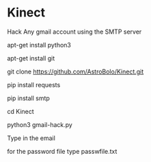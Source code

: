 # Kinect
Hack Any gmail account using the SMTP server

apt-get install python3

apt-get install git

git clone https://github.com/AstroBolo/Kinect.git

pip install requests

pip install smtp

cd Kinect

python3 gmail-hack.py

Type in the email

for the password file type passwfile.txt

